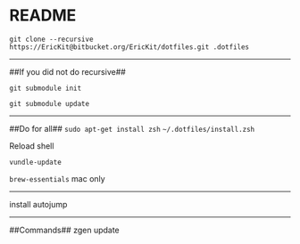 # README #

`git clone --recursive https://EricKit@bitbucket.org/EricKit/dotfiles.git .dotfiles`

***

##If you did not do recursive##

`git submodule init` 

`git submodule update`

***

##Do for all##
`sudo apt-get install zsh`
`~/.dotfiles/install.zsh`

Reload shell

`vundle-update`

`brew-essentials` mac only

***

install autojump

***
##Commands##
zgen update